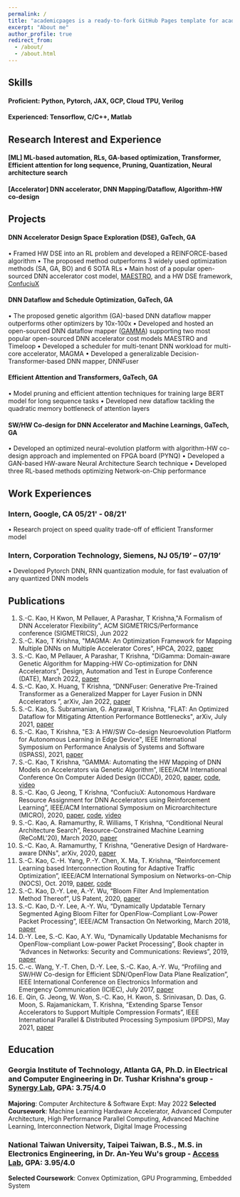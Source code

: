 ```yaml
---
permalink: /
title: "academicpages is a ready-to-fork GitHub Pages template for academic personal websites"
excerpt: "About me"
author_profile: true
redirect_from: 
  - /about/
  - /about.html
---
```


## Skills
#### Proficient: Python, Pytorch, JAX, GCP, Cloud TPU, Verilog
#### Experienced: Tensorflow, C/C++, Matlab

## Research Interest and Experience
#### [ML] ML-based automation, RLs, GA-based optimization, Transformer, Efficient attention for long sequence, Pruning, Quantization, Neural architecture search
#### [Accelerator] DNN accelerator, DNN Mapping/Dataflow, Algorithm-HW co-design



##  Projects
#### DNN Accelerator Design Space Exploration (DSE), GaTech, GA
•	Framed HW DSE into an RL problem and developed a REINFORCE-based algorithm
•	The proposed method outperforms 3 widely used optimization methods (SA, GA, BO) and 6 SOTA RLs
•	Main host of a popular open-sourced DNN accelerator cost model, [MAESTRO](http://maestro.ece.gatech.edu/), and a HW DSE framework, [ConfuciuX](https://github.com/maestro-project/confuciux)
#### DNN Dataflow and Schedule Optimization, GaTech, GA
•	The proposed genetic algorithm (GA)-based DNN dataflow mapper outperforms other optimizers by 10x-100x
•	Developed and hosted an open-sourced DNN dataflow mapper ([GAMMA](https://github.com/maestro-project/gamma)) supporting two most popular open-sourced DNN accelerator cost models MAESTRO and Timeloop
•	Developed a scheduler for multi-tenant DNN workload for multi-core accelerator, MAGMA
•	Developed a generalizable Decision-Transformer-based DNN mapper, DNNFuser
#### Efficient Attention and Transformers, GaTech, GA
•	Model pruning and efficient attention techniques for training large BERT model for long sequence tasks
•	Developed new dataflow tackling the quadratic memory bottleneck of attention layers
#### SW/HW Co-design for DNN Accelerator and Machine Learnings, GaTech, GA
•	Developed an optimized neural-evolution platform with algorithm-HW co-design approach and implemented on FPGA board (PYNQ)
•	Developed a GAN-based HW-aware Neural Architecture Search technique
•	Developed three RL-based methods optimizing Network-on-Chip performance




## Work Experiences
### Intern, Google, CA 05/21' - 08/21'
•	Research project on speed quality trade-off of efficient Transformer model
### Intern, Corporation Technology, Siemens, NJ										   05/19’ – 07/19’
•	Developed Pytorch DNN, RNN quantization module, for fast evaluation of any quantized DNN models


## Publications
1. S.-C. Kao, H Kwon, M Pellauer, A Parashar, T Krishna,"A Formalism of DNN Accelerator Flexibility", ACM SIGMETRICS/Performance conference (SIGMETRICS), Jun 2022
2. S.-C. Kao, T Krishna, "MAGMA: An Optimization Framework for Mapping Multiple DNNs on Multiple Accelerator Cores", HPCA, 2022, [paper](https://arxiv.org/abs/2104.13997)
3. S.-C. Kao, M Pellauer, A Parashar, T Krishna, "DiGamma: Domain-aware Genetic Algorithm for Mapping-HW Co-optimization for DNN Accelerators", Design, Automation and Test in Europe Conference (DATE), March 2022, [paper](https://arxiv.org/abs/2201.11220)
4. S.-C. Kao, X. Huang, T Krishna, “DNNFuser: Generative Pre-Trained Transformer as a Generalized Mapper for Layer Fusion in DNN Accelerators ”, arXiv, Jan 2022, [paper](https://arxiv.org/abs/2201.11218)
5. S.-C. Kao, S. Subramanian, G. Agrawal, T Krishna, "FLAT: An Optimized Dataflow for Mitigating Attention Performance Bottlenecks", arXiv, July 2021, [paper](https://arxiv.org/abs/2107.06419)
6. S.-C. Kao, T Krishna, "E3: A HW/SW Co-design Neuroevolution Platform for Autonomous Learning in Edge Device", IEEE International Symposium on Performance Analysis of Systems and Software (ISPASS), 2021, [paper](https://cpb-us-w2.wpmucdn.com/sites.gatech.edu/dist/c/332/files/2021/04/e3-inax_ispass2021.pdf)
7. S.-C. Kao, T Krishna, “GAMMA: Automating the HW Mapping of DNN Models on Accelerators via Genetic Algorithm”, IEEE/ACM International Conference On Computer Aided Design (ICCAD), 2020, [paper](https://cpb-us-w2.wpmucdn.com/sites.gatech.edu/dist/c/332/files/2020/08/gamma_iccad2020.pdf), [code](https://github.com/maestro-project/gamma), [video](https://www.youtube.com/watch?v=gfBFRBbcA10)
8. S.-C. Kao, G Jeong, T Krishna, “ConfuciuX: Autonomous Hardware Resource Assignment for DNN Accelerators using Reinforcement Learning”, IEEE/ACM International Symposium on Microarchitecture (MICRO), 2020, [paper](https://arxiv.org/pdf/2009.02010.pdf), [code](https://github.com/maestro-project/confuciux), [video](https://www.youtube.com/watch?v=qHuO_38CdWQ)
9. S.-C. Kao, A. Ramamurthy, R. Williams, T Krishna, “Conditional Neural Architecture Search”, Resource-Constrained Machine Learning (ReCoML'20), March 2020, [paper](https://arxiv.org/abs/2006.03969)
10. S.-C. Kao, A. Ramamurthy, T Krishna, "Generative Design of Hardware-aware DNNs", arXiv, 2020, [paper](https://arxiv.org/abs/2006.03968)
11. S.-C. Kao, C.-H. Yang, P.-Y. Chen, X. Ma, T. Krishna, “Reinforcement Learning based Interconnection Routing for Adaptive Traffic Optimization”, IEEE/ACM International Symposium on Networks-on-Chip (NOCS), Oct. 2019, [paper](https://arxiv.org/abs/1908.04484), [code](https://github.com/felix0901/interconnect-routing-gym)
12. S.-C. Kao, D.-Y. Lee, A.-Y. Wu, “Bloom Filter And Implementation Method Thereof”, US Patent, 2020, [paper](https://patentscope.wipo.int/search/en/detail.jsf?docId=US277544115)
13. S.-C. Kao, D.-Y. Lee, A.-Y. Wu, “Dynamically Updatable Ternary Segmented Aging Bloom Filter for OpenFlow-Compliant Low-Power Packet Processing”, IEEE/ACM Transaction On Networking, March 2018, [paper](https://ieeexplore.ieee.org/document/8322446)
14. D.-Y. Lee, S.-C. Kao, A.Y. Wu, “Dynamically Updatable Mechanisms for OpenFlow-compliant Low-power Packet Processing”, Book chapter in “Advances in Networks: Security and Communications: Reviews”, 2019, [paper](https://www.amazon.com/Advances-Networks-Security-Communications-Reviews/dp/8409145103)
15. C.-c. Wang, Y.-T. Chen, D.-Y. Lee, S.-C. Kao, A.-Y. Wu, “Profiling and SW/HW Co-design for Efficient SDN/OpenFlow Data Plane Realization”, IEEE International Conference on Electronics Information and Emergency Communication (ICIEC), July 2017, [paper](https://ieeexplore.ieee.org/abstract/document/8076600?casa_token=LmO1pAYgoQAAAAAA:2Kw-Utns6LMoQOgM6EwT1jafpZ28OF8ZvHmr106mFyuMjQINZrWYijo4n_popQZdllC6-B70AXY)
16. E. Qin, G. Jeong, W. Won, S.-C. Kao, H. Kwon, S. Srinivasan, D. Das, G. Moon, S. Rajamanickam, T. Krishna, “Extending Sparse Tensor Accelerators to Support Multiple Compression Formats”, IEEE International Parallel & Distributed Processing Symposium (IPDPS), May 2021, [paper](https://arxiv.org/pdf/2103.10452.pdf)
## Education
### Georgia Institute of Technology, Atlanta GA, Ph.D. in Electrical and Computer Engineering in Dr. Tushar Krishna's group - [Synergy Lab](https://synergy.ece.gatech.edu/), GPA: 3.75/4.0
**Majoring**: Computer Architecture & Software											   Expt: May 2022
**Selected Coursework**: Machine Learning Hardware Accelerator, Advanced Computer Architecture, High Performance Parallel Computing, Advanced Machine Learning, Interconnection Network, Digital Image Processing
### National Taiwan University, Taipei Taiwan, B.S., M.S. in Electronics Engineering, in Dr. An-Yeu Wu's group - [Access Lab](http://access.ee.ntu.edu.tw/), GPA: 3.95/4.0
**Selected Coursework**: Convex Optimization, GPU Programming, Embedded System




